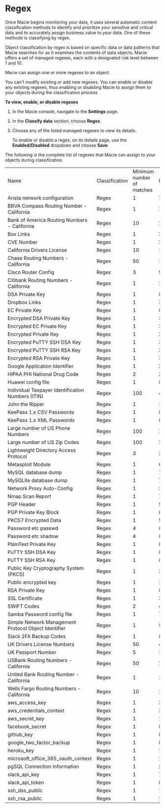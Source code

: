 # Regex<a name="macie-classify-objects-regex"></a>

Once Macie begins monitoring your data, it uses several automatic content classification methods to identify and prioritize your sensitive and critical data and to accurately assign business value to your data\. One of these methods is classifying by regex\.

Object classification by regex is based on specific data or data patterns that Macie searches for as it examines the contents of data objects\. Macie offers a set of managed regexes, each with a designated risk level between 1 and 10\. 

Macie can assign one or more regexes to an object\.

You can't modify existing or add new regexes\. You can enable or disable any existing regexes, thus enabling or disabling Macie to assign them to your objects during the classification process\.<a name="enable-disable-regex"></a>

**To view, enable, or disable regexes**

1. In the Macie console, navigate to the **Settings** page\.

1. In the **Classify data** section, choose **Regex**\.

1. Choose any of the listed managed regexes to view its details\.

   To enable or disable a regex, on its details page, use the **Enabled/Disabled** dropdown and choose **Save**\.

The following is the complete list of regexes that Macie can assign to your objects during classification\.


|  |  |  |  | 
| --- |--- |--- |--- |
| Name  | Classification | Minimum number of matches | Risk | 
| Arista network configuration | Regex | 1 | 7 | 
| BBVA Compass Routing Number \- California | Regex | 1 | 1 | 
| Bank of America Routing Numbers \- California | Regex | 10 | 1 | 
| Box Links | Regex | 1 | 3 | 
| CVE Number | Regex | 1 | 3 | 
| California Drivers License | Regex | 10 | 1 | 
| Chase Routing Numbers \- California | Regex | 50 | 1 | 
| Cisco Router Config | Regex | 3 | 9 | 
| Citibank Routing Numbers \- California | Regex | 1 | 1 | 
| DSA Private Key | Regex | 1 | 8 | 
| Dropbox Links | Regex | 1 | 3 | 
| EC Private Key | Regex | 1 | 8 | 
| Encrypted DSA Private Key | Regex | 1 | 3 | 
| Encrypted EC Private Key | Regex | 1 | 3 | 
| Encrypted Private Key | Regex | 1 | 3 | 
| Encrypted PuTTY SSH DSA Key | Regex | 1 | 3 | 
| Encrypted PuTTY SSH RSA Key | Regex | 1 | 3 | 
| Encrypted RSA Private Key | Regex | 1 | 3 | 
| Google Application Identifier | Regex | 1 | 2 | 
| HIPAA PHI National Drug Code | Regex | 2 | 2 | 
| Huawei config file | Regex | 1 | 8 | 
| Individual Taxpayer Identification Numbers \(ITIN\) | Regex | 100 | 4 | 
| John the Ripper | Regex | 1 | 1 | 
| KeePass 1\.x CSV Passwords | Regex | 1 | 8 | 
| KeePass 1\.x XML Passwords | Regex | 1 | 8 | 
| Large number of US Phone Numbers | Regex | 100 | 1 | 
| Large number of US Zip Codes | Regex | 100 | 3 | 
| Lightweight Directory Access Protocol | Regex | 3 | 2 | 
| Metasploit Module | Regex | 1 | 6 | 
| MySQL database dump | Regex | 1 | 7 | 
| MySQLite database dump | Regex | 1 | 7 | 
| Network Proxy Auto\-Config | Regex | 1 | 3 | 
| Nmap Scan Report | Regex | 1 | 7 | 
| PGP Header | Regex | 1 | 5 | 
| PGP Private Key Block | Regex | 1 | 8 | 
| PKCS7 Encrypted Data | Regex | 1 | 5 | 
| Password etc passwd | Regex | 4 | 8 | 
| Password etc shadow | Regex | 4 | 8 | 
| PlainText Private Key | Regex | 1 | 8 | 
| PuTTY SSH DSA Key | Regex | 1 | 8 | 
| PuTTY SSH RSA Key | Regex | 1 | 8 | 
| Public Key Cryptography System \(PKCS\) | Regex | 1 | 3 | 
| Public encrypted key | Regex | 1 | 1 | 
| RSA Private Key | Regex | 1 | 8 | 
| SSL Certificate | Regex | 1 | 3 | 
| SWIFT Codes | Regex | 2 | 4 | 
| Samba Password config file | Regex | 1 | 7 | 
| Simple Network Management Protocol Object Identifier | Regex | 1 | 5 | 
| Slack 2FA Backup Codes | Regex | 1 | 8 | 
| UK Drivers License Numbers | Regex | 50 | 4 | 
| UK Passport Number | Regex | 5 | 1 | 
| USBank Routing Numbers \- California | Regex | 50 | 1 | 
| United Bank Routing Number \- California | Regex | 1 | 1 | 
| Wells Fargo Routing Numbers \- California | Regex | 10 | 1 | 
| aws\_access\_key | Regex | 1 | 3 | 
| aws\_credentials\_context | Regex | 1 | 3 | 
| aws\_secret\_key | Regex | 1 | 10 | 
| facebook\_secret | Regex | 1 | 8 | 
| github\_key | Regex | 1 | 8 | 
| google\_two\_factor\_backup | Regex | 1 | 8 | 
| heroku\_key | Regex | 1 | 7 | 
| microsoft\_office\_365\_oauth\_context | Regex | 1 | 1 | 
| pgSQL Connection Information | Regex | 1 | 2 | 
| slack\_api\_key | Regex | 1 | 7 | 
| slack\_api\_token | Regex | 1 | 8 | 
| ssh\_dss\_public | Regex | 1 | 1 | 
| ssh\_rsa\_public | Regex | 1 | 1 | 